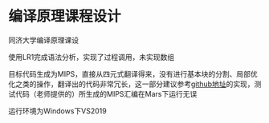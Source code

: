 # 编译原理课程设计

同济大学编译原理课设

使用LR1完成语法分析，实现了过程调用，未实现数组

目标代码生成为MIPS，直接从四元式翻译得来，没有进行基本块的分割、局部优化之类的操作，翻译出的代码非常冗长，这一部分建议参考[github地址](https://github.com/JY-Liu-i/C-minus-compiler)的实现，测试代码（老师提供的）所生成的MIPS汇编在Mars下运行无误

运行环境为Windows下VS2019

